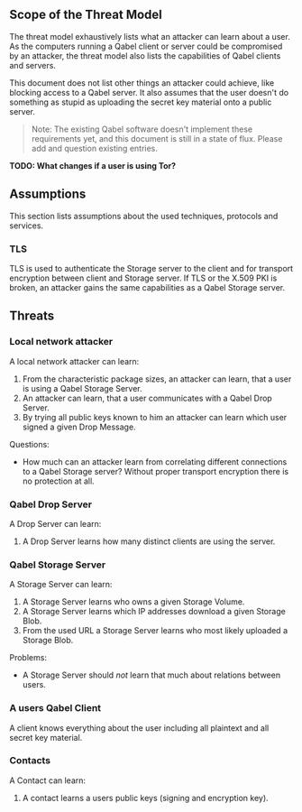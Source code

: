 ## Scope of the Threat Model

The threat model exhaustively lists what an attacker can learn about a user.
As the computers running a Qabel client or server could be compromised by an
attacker, the threat model also lists the capabilities of Qabel clients and
servers.

This document does not list other things an attacker could achieve, like
blocking access to a Qabel server. It also assumes that the user doesn't do
something as stupid as uploading the secret key material onto a public server.

> Note: The existing Qabel software doesn't implement these requirements yet,
> and this document is still in a state of flux.
> Please add and question existing entries.

**TODO: What changes if a user is using Tor?**

## Assumptions

This section lists assumptions about the used techniques, protocols and services.

### TLS

TLS is used to authenticate the Storage server to the client and for transport encryption between client and Storage server. If TLS or the X.509 PKI is broken, an attacker gains the same capabilities as a Qabel Storage server.

## Threats

### Local network attacker

A local network attacker can learn:

1. From the characteristic package sizes, an attacker can learn, that a user is using a Qabel Storage Server.
2. An attacker can learn, that a user communicates with a Qabel Drop Server.
3. By trying all public keys known to him an attacker can learn which user signed a given Drop Message.

Questions:

* How much can an attacker learn from correlating different connections to a Qabel Storage server? 
  Without proper transport encryption there is no protection at all.

### Qabel Drop Server

A Drop Server can learn:

1. A Drop Server learns how many distinct clients are using the server.

### Qabel Storage Server

A Storage Server can learn:

1. A Storage Server learns who owns a given Storage Volume.
2. A Storage Server learns which IP addresses download a given Storage Blob.
3. From the used URL a Storage Server learns who most likely uploaded a Storage Blob.

Problems:

* A Storage Server should *not* learn that much about relations between users.

### A users Qabel Client

A client knows everything about the user including all plaintext and all secret key material.

### Contacts

A Contact can learn:

1. A contact learns a users public keys (signing and encryption key).
